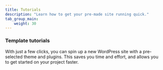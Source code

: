 ```yaml
---
title: Tutorials
description: "Learn how to get your pre-made site running quick."
tab_group_main:
    weight: 30
---
```


### Template tutorials

With just a few clicks, you can spin up a new WordPress site with a pre-selected theme and plugins. This saves you time and effort, and allows you to get started on your project faster.
